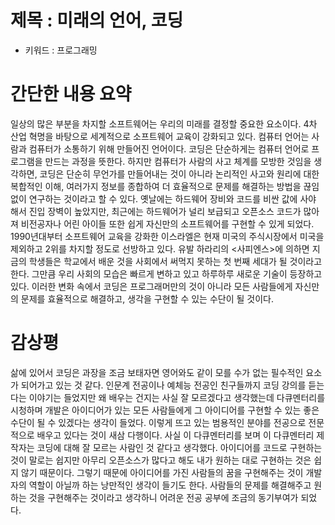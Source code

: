 # 제목 : 미래의 언어, 코딩
- 키워드 : 프로그래밍
# 간단한 내용 요약
 일상의 많은 부분을 차지할 소프트웨어는 우리의 미래를 결정할 중요한 요소이다. 4차 산업 혁명을 바탕으로 세계적으로 소프트웨어 교육이 강화되고 있다. 컴퓨터 언어는 사람과 컴퓨터가 소통하기 위해 만들어진 언어이다. 코딩은 단순하게는 컴퓨터 언어로 프로그램을 만드는 과정을 뜻한다. 하지만 컴퓨터가 사람의 사고 체계를 모방한 것임을 생각하면, 코딩은 단순히 무언가를 만들어내는 것이 아니라 논리적인 사고와 원리에 대한 복합적인 이해, 여러가지 정보를 종합하여 더 효율적으로 문제를 해결하는 방법을 끊임없이 연구하는 것이라고 할 수 있다. 옛날에는 하드웨어 장비와 코드를 비싼 값에 사야 해서 진입 장벽이 높았지만, 최근에는 하드웨어가 널리 보급되고 오픈소스 코드가 많아져 비전공자나 어린 아이들 또한 쉽게 자신만의 소프트웨어를 구현할 수 있게 되었다. 1990년대부터 소프트웨어 교육을 강화한 이스라엘은 현재 미국의 주식시장에서 미국을 제외하고 2위를 차지할 정도로 선방하고 있다. 유발 하라리의 <사피엔스>에 의하면 지금의 학생들은 학교에서 배운 것을 사회에서 써먹지 못하는 첫 번째 세대가 될 것이라고 한다. 그만큼 우리 사회의 모습은 빠르게 변하고 있고 하루하루 새로운 기술이 등장하고 있다. 이러한 변화 속에서 코딩은 프로그래머만의 것이 아니라 모든 사람들에게 자신만의 문제를 효율적으로 해결하고, 생각을 구현할 수 있는 수단이 될 것이다.

# 감상평
 삶에 있어서 코딩은 과장을 조금 보태자면 영어와도 같이 모를 수가 없는 필수적인 요소가 되어가고 있는 것 같다. 인문계 전공이나 예체능 전공인 친구들까지 코딩 강의를 듣는다는 이야기는 들었지만 왜 배우는 건지는 사실 잘 모르겠다고 생각했는데 다큐멘터리를 시청하며 개발은 아이디어가 있는 모든 사람들에게 그 아이디어를 구현할 수 있는 좋은 수단이 될 수 있겠다는 생각이 들었다. 이렇게 뜨고 있는 범용적인 분야를 전공으로 전문적으로 배우고 있다는 것이 새삼 다행이다. 사실 이 다큐멘터리를 보며 이 다큐멘터리 제작자는 코딩에 대해 잘 모르는 사람인 것 같다고 생각했다. 아이디어를 코드로 구현하는 것이 말로는 쉽지만 아무리 오픈소스가 많다고 해도 내가 원하는 대로 구현하는 것은 쉽지 않기 때문이다. 그렇기 때문에 아이디어를 가진 사람들의 꿈을 구현해주는 것이 개발자의 역할이 아닐까 하는 낭만적인 생각이 들기도 한다. 사람들의 문제를 해결해주고 원하는 것을 구현해주는 것이라고 생각하니 어려운 전공 공부에 조금의 동기부여가 되었다.
